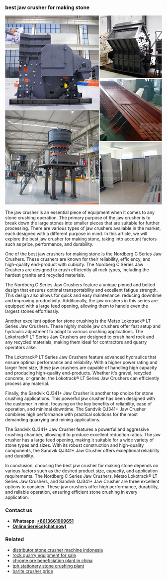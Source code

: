 <h3>best jaw crusher for making stone</h3><img src='1708332507.jpg' alt=''><p>The jaw crusher is an essential piece of equipment when it comes to any stone crushing operation. The primary purpose of the jaw crusher is to break down the large stones into smaller pieces that are suitable for further processing. There are various types of jaw crushers available in the market, each designed with a different purpose in mind. In this article, we will explore the best jaw crusher for making stone, taking into account factors such as price, performance, and durability.</p><p>One of the best jaw crushers for making stone is the Nordberg C Series Jaw Crushers. These crushers are known for their reliability, efficiency, and high-quality end-product with cubicity. The Nordberg C Series Jaw Crushers are designed to crush efficiently all rock types, including the hardest granite and recycled materials.</p><p>The Nordberg C Series Jaw Crushers feature a unique pinned and bolted design that ensures optimal transportability and excellent fatigue strength. This design also allows for quick and easy maintenance, reducing downtime and improving productivity. Additionally, the jaw crushers in this series are equipped with a large feed opening, allowing them to handle even the largest stones effortlessly.</p><p>Another excellent option for stone crushing is the Metso Lokotrack® LT Series Jaw Crushers. These highly mobile jaw crushers offer fast setup and hydraulic adjustment to adapt to various crushing applications. The Lokotrack® LT Series Jaw Crushers are designed to crush hard rock and any recycled materials, making them ideal for contractors and quarry operators alike.</p><p>The Lokotrack® LT Series Jaw Crushers feature advanced hydraulics that ensure optimal performance and reliability. With a higher power rating and larger feed size, these jaw crushers are capable of handling high capacity and producing high-quality end-products. Whether it's gravel, recycled concrete, or granite, the Lokotrack® LT Series Jaw Crushers can efficiently process any material.</p><p>Finally, the Sandvik QJ341+ Jaw Crusher is another top choice for stone crushing applications. This powerful jaw crusher has been designed with the customer in mind, focusing on the key benefits of reliability, ease of operation, and minimal downtime. The Sandvik QJ341+ Jaw Crusher combines high performance with practical solutions for the most demanding quarrying and mining applications. </p><p>The Sandvik QJ341+ Jaw Crusher features a powerful and aggressive crushing chamber, allowing it to produce excellent reduction ratios. The jaw crusher has a large feed opening, making it suitable for a wide variety of stone types and sizes. With its robust construction and high-quality components, the Sandvik QJ341+ Jaw Crusher offers exceptional reliability and durability.</p><p>In conclusion, choosing the best jaw crusher for making stone depends on various factors such as the desired product size, capacity, and application requirements. The Nordberg C Series Jaw Crushers, Metso Lokotrack® LT Series Jaw Crushers, and Sandvik QJ341+ Jaw Crusher are three excellent options to consider. These jaw crushers offer high performance, durability, and reliable operation, ensuring efficient stone crushing in every application.</p><h3>Contact us</h3><ul><li><strong>Whatsapp:&nbsp;<a href="https://wa.me/8613661969651">+8613661969651</a></strong></li><li><a href="https://swt.shibang-china.com/?git&amp;zhl&amp;best jaw crusher for making stone"><strong>Online Service(chat now)</strong></a></li></ul><h3>Related</h3><ul><li><a href='distributor stone crusher machine indonesia.md'>distributor stone crusher machine indonesia</a></li><li><a href='rock quarry equipment for sale.md'>rock quarry equipment for sale</a></li><li><a href='chrome ore beneficiation plant in china.md'>chrome ore beneficiation plant in china</a></li><li><a href='tph stationery stone crushing plant.md'>tph stationery stone crushing plant</a></li><li><a href='barite crusher price.md'>barite crusher price</a></li></ul>
